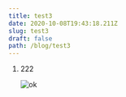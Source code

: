 ```yaml
---
title: test3
date: 2020-10-08T19:43:18.211Z
slug: test3
draft: false
path: /blog/test3
---
```

1. 222



   ![ok](/images/logo.jpg "ok")